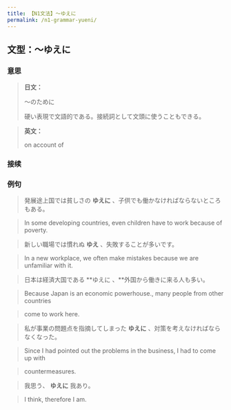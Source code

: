 ```yaml
---
title: 【N1文法】〜ゆえに
permalink: /n1-grammar-yueni/
---
```


## 文型：〜ゆえに

### 意思

> **日文：**
> 
> 〜のために
> 
> 硬い表現で文語的である。接続詞として文頭に使うこともできる。


> **英文：**
> 
> on account of


### 接续



### 例句

> 発展途上国では貧しさの **ゆえに** 、子供でも働かなければならないところもある。

> In some developing countries, even children have to work because of poverty.

> 新しい職場では慣れぬ **ゆえ** 、失敗することが多いです。

> In a new workplace, we often make mistakes because we are unfamiliar with it.

> 日本は経済大国である **ゆえに 、**外国から働きに来る人も多い。

> Because Japan is an economic powerhouse., many people from other countries

> come to work here.

> 私が事業の問題点を指摘してしまった **ゆえに** 、対策を考えなければならなくなった。

> Since I had pointed out the problems in the business, I had to come up with

> countermeasures.

> 我思う、 **ゆえに** 我あり。

> I think, therefore I am.

